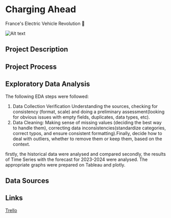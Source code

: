 # Charging Ahead
France's Electric Vehicle Revolution 🔋

![Alt text](https://github.com/hilmnr/Charging-Ahead-Frances-Electric-Vehicle-Revolution/assets/145452309/b0e3068a-fd01-40f9-bbad-22ba92928917)

## Project Description 

## Project Process


## Exploratory Data Analysis
The following EDA steps were followed:
1. Data Collection Verification
Understanding the sources, checking for consistency (format, scale) and doing a preliminary assessment(looking for obvious issues with empty fields, duplicates, data types, etc).
2. Data Cleaning:
Making sense of missing values (deciding the best way to handle them), correcting data inconsistencies(standardize categories, correct typos, and ensure consistent formatting).Finally, decide how to deal with outliers, whether to remove them or keep them, based on the context.




firstly, the historical data were analysed and compared
secondly, the results of Time Series with the forecast for 2023-2024 were analysed.
The appropriate graphs were prepared on Tableau and plotly.
## Data Sources

## Links
[Trello](https://trello.com/b/KWDK0qVX/final-project-planning)
